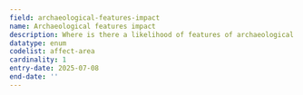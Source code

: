 ```yaml
---
field: archaeological-features-impact
name: Archaeological features impact
description: Where is there a likelihood of features of archaeological conservation importance being affected?
datatype: enum
codelist: affect-area
cardinality: 1
entry-date: 2025-07-08
end-date: ''
---
```

